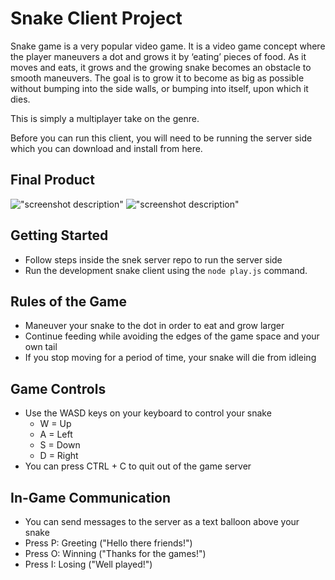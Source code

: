 # Snake Client Project

Snake game is a very popular video game. It is a video game concept where the player maneuvers a dot and grows it by ‘eating’ pieces of food. As it moves and eats, it grows and the growing snake becomes an obstacle to smooth maneuvers. The goal is to grow it to become as big as possible without bumping into the side walls, or bumping into itself, upon which it dies.

This is simply a multiplayer take on the genre.

Before you can run this client, you will need to be running the server side which you can download and install from here. 

## Final Product

!["screenshot description"](#)
!["screenshot description"](#)


## Getting Started

- Follow steps inside the snek server repo to run the server side
- Run the development snake client using the `node play.js` command.

## Rules of the Game
- Maneuver your snake to the dot in order to eat and grow larger
- Continue feeding while avoiding the edges of the game space and your own tail
- If you stop moving for a period of time, your snake will die from idleing

## Game Controls
- Use the WASD keys on your keyboard to control your snake
    - W = Up
    - A = Left
    - S = Down
    - D = Right
- You can press CTRL + C to quit out of the game server

## In-Game Communication
- You can send messages to the server as a text balloon above your snake
- Press P: Greeting ("Hello there friends!")
- Press O: Winning ("Thanks for the games!")
- Press I: Losing ("Well played!")

